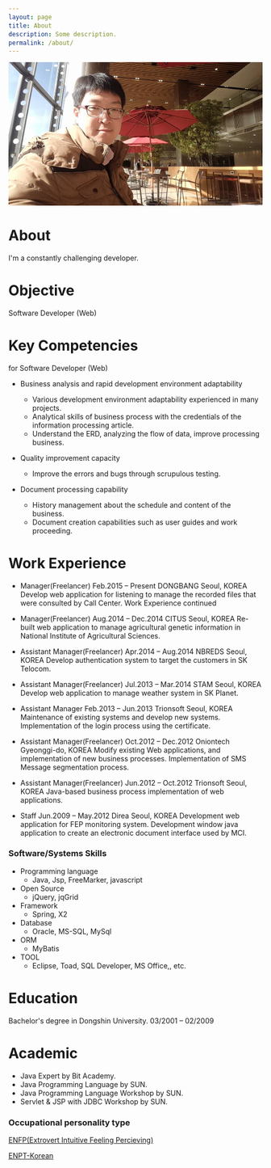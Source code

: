 ```yaml
---
layout: page
title: About
description: Some description.
permalink: /about/
---
```


<img itemprop="image" class="img-rounded" src="/assets/img/author/about_cremazer.jpg" alt="Cremazer">

# About

I'm a constantly challenging developer.

# Objective

Software Developer (Web)

# Key Competencies
for Software Developer (Web)

- Business analysis and rapid development environment adaptability
  - Various development environment adaptability experienced in many projects.
  - Analytical skills of business process with the credentials of the information processing article.
  - Understand the ERD, analyzing the flow of data, improve processing business.

- Quality improvement capacity
  - Improve the errors and bugs through scrupulous testing.

- Document processing capability
  - History management about the schedule and content of the business.
  - Document creation capabilities such as user guides and work proceeding.

# Work Experience

- Manager(Freelancer)
Feb.2015 – Present
DONGBANG      Seoul, KOREA 
Develop web application for listening to manage the recorded files that were consulted by Call Center.
Work Experience continued

- Manager(Freelancer)
Aug.2014 – Dec.2014
CITUS      Seoul, KOREA 
Re-built web application to manage agricultural genetic information in National Institute of Agricultural Sciences.

- Assistant Manager(Freelancer)
Apr.2014 – Aug.2014
NBREDS      Seoul, KOREA 
Develop authentication system to target the customers in SK Telocom.

- Assistant Manager(Freelancer)
Jul.2013 – Mar.2014
STAM      Seoul, KOREA 
Develop web application to manage weather system in SK Planet.

- Assistant Manager 
Feb.2013 – Jun.2013
Trionsoft      Seoul, KOREA
Maintenance of existing systems and develop new systems. Implementation of the login process using the certificate.

- Assistant Manager(Freelancer)
Oct.2012 – Dec.2012
Oniontech      Gyeonggi-do, KOREA
Modify existing Web applications, and implementation of new business processes. Implementation of SMS Message segmentation process.

- Assistant Manager(Freelancer)
Jun.2012 – Oct.2012
Trionsoft      Seoul, KOREA
Java-based business process implementation of web applications.

- Staff 
Jun.2009 – May.2012
Direa      Seoul, KOREA
Development web application for FEP monitoring system. Development window java application to create an electronic document interface used by MCI.

### Software/Systems Skills

- Programming language
  - Java, Jsp, FreeMarker, javascript
- Open Source
  - jQuery, jqGrid
- Framework
  - Spring, X2
- Database
  - Oracle, MS-SQL, MySql
- ORM
  - MyBatis
- TOOL
  - Eclipse, Toad, SQL Developer, MS Office,, etc.

# Education

Bachelor's degree in Dongshin University.
03/2001 – 02/2009


# Academic

- Java Expert by Bit Academy.
- Java Programming Language by SUN.
- Java Programming Language Workshop by SUN.
- Servlet & JSP with JDBC Workshop by SUN.

### Occupational personality type

[ENFP(Extrovert Intuitive Feeling Percieving)](https://www.urbandictionary.com/define.php?term=ENFP)

[ENPT-Korean](https://www.16personalities.com/ko/%EC%84%B1%EA%B2%A9%EC%9C%A0%ED%98%95-enfp)
